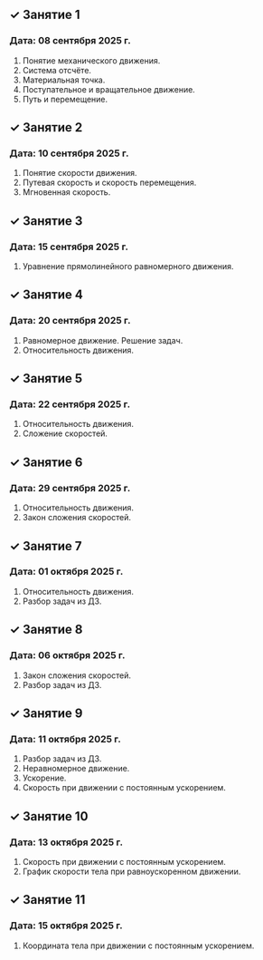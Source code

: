 ## ✓ Занятие 1
### Дата: 08 сентября 2025 г.
1. Понятие механического движения.
1. Система отсчёте.
1. Материальная точка.
1. Поступательное и вращательное движение.
1. Путь и перемещение.

## ✓ Занятие 2
### Дата: 10 сентября 2025 г.
1. Понятие скорости движения.
1. Путевая скорость и скорость перемещения.
1. Мгновенная скорость.

## ✓ Занятие 3
### Дата: 15 сентября 2025 г.
1. Уравнение прямолинейного равномерного движения.

## ✓ Занятие 4
### Дата: 20 сентября 2025 г.
1. Равномерное движение. Решение задач.
1. Относительность движения.

## ✓ Занятие 5
### Дата: 22 сентября 2025 г.
1. Относительность движения.
1. Сложение скоростей.

## ✓ Занятие 6
### Дата: 29 сентября 2025 г.
1. Относительность движения.
1. Закон сложения скоростей.

## ✓ Занятие 7
### Дата: 01 октября 2025 г.
1. Относительность движения.
1. Разбор задач из ДЗ.

## ✓ Занятие 8
### Дата: 06 октября 2025 г.
1. Закон сложения скоростей.
1. Разбор задач из ДЗ.

## ✓ Занятие 9
### Дата: 11 октября 2025 г.
1. Разбор задач из ДЗ.
1. Неравномерное движение.
1. Ускорение.
1. Скорость при движении с постоянным ускорением.

## ✓ Занятие 10
### Дата: 13 октября 2025 г.
1. Скорость при движении с постоянным ускорением.
1. График скорости тела при равноускоренном движении.

## ✓ Занятие 11
### Дата: 15 октября 2025 г.
1. Координата тела при движении с постоянным ускорением.
